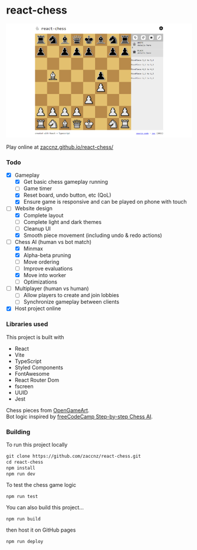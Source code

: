 # react-chess

![Screenshot of the game](screenshots/first_ui.png)  

Play online at [zaccnz.github.io/react-chess/](https://zaccnz.github.io/react-chess/)  

### Todo

- [x] Gameplay
  - [x] Get basic chess gameplay running
  - [ ] Game timer
  - [x] Reset board, undo button, etc (QoL)
  - [x] Ensure game is responsive and can be played on phone with touch
- [ ] Website design
  - [x] Complete layout
  - [ ] Complete light and dark themes
  - [ ] Cleanup UI
  - [x] Smooth piece movement (including undo & redo actions)
- [ ] Chess AI (human vs bot match)
  - [x] Minmax
  - [x] Alpha-beta pruning
  - [ ] Move ordering
  - [ ] Improve evaluations
  - [x] Move into worker
  - [ ] Optimizations
- [ ] Multiplayer (human vs human)
  - [ ] Allow players to create and join lobbies
  - [ ] Synchronize gameplay between clients
- [x] Host project online

### Libraries used
This project is built with  
- React
- Vite
- TypeScript
- Styled Components
- FontAwesome
- React Router Dom
- fscreen
- UUID
- Jest

Chess pieces from [OpenGameArt](https://opengameart.org/content/chess-pieces-and-board-squares).  
Bot logic inspired by [freeCodeCamp Step-by-step Chess AI](https://www.freecodecamp.org/news/simple-chess-ai-step-by-step-1d55a9266977/).  


### Building

To run this project locally  
```
git clone https://github.com/zaccnz/react-chess.git
cd react-chess
npm install
npm run dev
```

To test the chess game logic  
```
npm run test
```
  
You can also build this project...  
```
npm run build
```
then host it on GitHub pages  
```
npm run deploy
```
